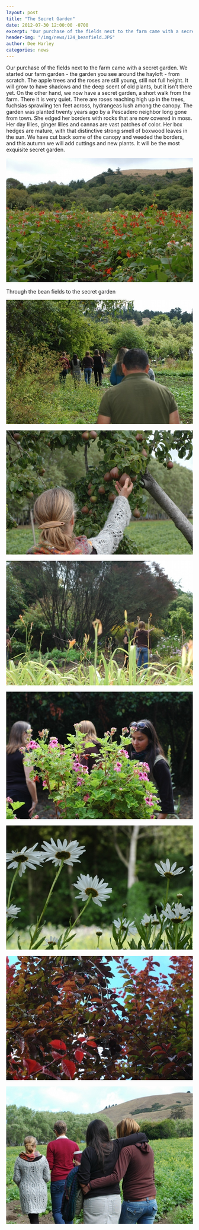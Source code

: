 ```yaml
---
layout: post
title: "The Secret Garden"
date: 2012-07-30 12:00:00 -0700
excerpt: "Our purchase of the fields next to the farm came with a secret garden. We started our farm ..."
header-img: "/img/news/124_beanfield.JPG"
author: Dee Harley
categories: news
---
```

Our purchase of the fields next to the farm came with a secret garden.
We started our farm garden - the garden you see around the hayloft -
from scratch. The apple trees and the roses are still young, still not
full height. It will grow to have shadows and the deep scent of old
plants, but it isn't there yet. On the other hand, we now have a
secret garden, a short walk from the farm. There it is very quiet.
There are roses reaching high up in the trees, fuchsias sprawling ten
feet across, hydrangeas lush among the canopy. The garden was planted
twenty years ago by a Pescadero neighbor long gone from town. She
edged her borders with rocks that are now covered in moss. Her day
lilies, ginger lilies and cannas are vast patches of color. Her box
hedges are mature, with that distinctive strong smell of boxwood
leaves in the sun. We have cut back some of the canopy and weeded the
borders, and this autumn we will add cuttings and new plants. It will
be the most exquisite secret garden.

![image](/img/news/124_beanfield.JPG)

Through the bean fields to the secret garden

![image](/img/news/124_gardenwalk.JPG)

![image](/img/news/124_peartree.JPG)

![image](/img/news/124_daylilies.JPG)

![image](/img/news/124_geranium.JPG)

![image](/img/news/124_daisy.JPG)

![image](/img/news/124_plumtree.JPG)

![image](/img/news/124_gardenwalk2.JPG)



